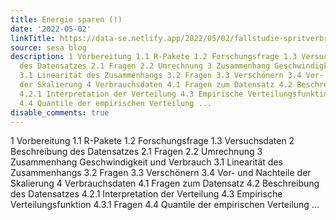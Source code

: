 ```yaml
---
title: Energie sparen (!)
date: '2022-05-02'
linkTitle: https://data-se.netlify.app/2022/05/02/fallstudie-spritverbrauch/
source: sesa blog
description: 1 Vorbereitung 1.1 R-Pakete 1.2 Forschungsfrage 1.3 Versuchsdaten 2 Beschreibung
  des Datensatzes 2.1 Fragen 2.2 Umrechnung 3 Zusammenhang Geschwindigkeit und Verbrauch
  3.1 Linearität des Zusammenhangs 3.2 Fragen 3.3 Verschönern 3.4 Vor- und Nachteile
  der Skalierung 4 Verbrauchsdaten 4.1 Fragen zum Datensatz 4.2 Beschreibung des Datensatzes
  4.2.1 Interpretation der Verteilung 4.3 Empirische Verteilungsfunktion 4.3.1 Fragen
  4.4 Quantile der empirischen Verteilung ...
disable_comments: true
---
```

1 Vorbereitung 1.1 R-Pakete 1.2 Forschungsfrage 1.3 Versuchsdaten 2 Beschreibung des Datensatzes 2.1 Fragen 2.2 Umrechnung 3 Zusammenhang Geschwindigkeit und Verbrauch 3.1 Linearität des Zusammenhangs 3.2 Fragen 3.3 Verschönern 3.4 Vor- und Nachteile der Skalierung 4 Verbrauchsdaten 4.1 Fragen zum Datensatz 4.2 Beschreibung des Datensatzes 4.2.1 Interpretation der Verteilung 4.3 Empirische Verteilungsfunktion 4.3.1 Fragen 4.4 Quantile der empirischen Verteilung ...